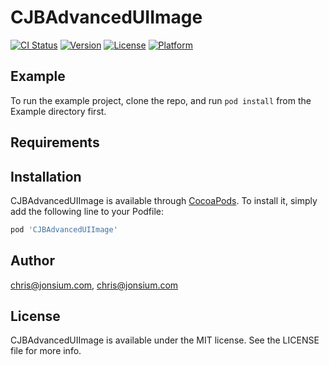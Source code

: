 # CJBAdvancedUIImage

[![CI Status](http://img.shields.io/travis/chris@jonsium.com/CJBAdvancedUIImage.svg?style=flat)](https://travis-ci.org/chris@jonsium.com/CJBAdvancedUIImage)
[![Version](https://img.shields.io/cocoapods/v/CJBAdvancedUIImage.svg?style=flat)](http://cocoapods.org/pods/CJBAdvancedUIImage)
[![License](https://img.shields.io/cocoapods/l/CJBAdvancedUIImage.svg?style=flat)](http://cocoapods.org/pods/CJBAdvancedUIImage)
[![Platform](https://img.shields.io/cocoapods/p/CJBAdvancedUIImage.svg?style=flat)](http://cocoapods.org/pods/CJBAdvancedUIImage)

## Example

To run the example project, clone the repo, and run `pod install` from the Example directory first.

## Requirements

## Installation

CJBAdvancedUIImage is available through [CocoaPods](http://cocoapods.org). To install
it, simply add the following line to your Podfile:

```ruby
pod 'CJBAdvancedUIImage'
```

## Author

chris@jonsium.com, chris@jonsium.com

## License

CJBAdvancedUIImage is available under the MIT license. See the LICENSE file for more info.

